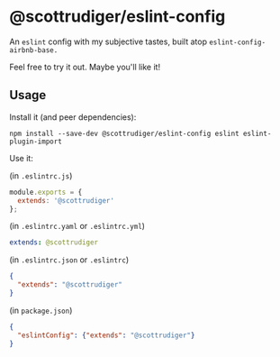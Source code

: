 # @scottrudiger/eslint-config
An `eslint` config with my subjective tastes, built atop `eslint-config-airbnb-base.`

Feel free to try it out. Maybe you'll like it!

## Usage

Install it (and peer dependencies):

`npm install --save-dev @scottrudiger/eslint-config eslint eslint-plugin-import`

Use it:

(in `.eslintrc.js`)
```js
module.exports = {
  extends: '@scottrudiger'
};
```

(in `.eslintrc.yaml` or `.eslintrc.yml`)
```yml
extends: @scottrudiger
```

(in `.eslintrc.json` or `.eslintrc`)
```json
{
  "extends": "@scottrudiger"
}
```

(in `package.json`)
```json
{
  "eslintConfig": {"extends": "@scottrudiger"}
}
```
